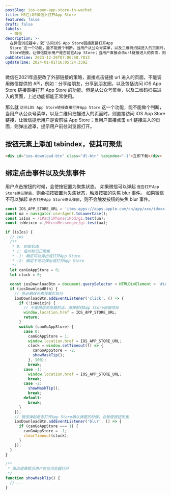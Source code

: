 ```yaml
---
postSlug: ios-open-app-store-in-wechat
title: H5在iOS微信上打开App Store
featured: false
draft: false
labels:
  - 微信
description: >-
  在微信浏览器中，就`访问iOS App Store链接直接打开App
  Store`这一个功能，能不能做个判断，当用户从公众号菜单，以及二维码扫描进入的页面时，则直接访问iOS App
  Store链接，让微信提示用户是否前往App Store；当用户直接点击url链接进入的页面，则弹出遮罩，提示用户前往浏览器打开。
pubDatetime: 2023-12-26T07:06:58.781Z
updateTime: 2024-01-01T16:05:24.339Z
---
```


微信在2021年底更改了外部链接的策略，直接点击链接 url 进入的页面，不能调用微信提供的 API，例如：分享给朋友，分享到朋友圈，以及包括访问 iOS App Store 链接直接打开 App Store 的功能。但是从公众号菜单，以及二维码扫描进入的页面，上述功能都能正常使用。

那么就 `访问iOS App Store链接直接打开App Store` 这一个功能，能不能做个判断，当用户从公众号菜单，以及二维码扫描进入的页面时，则直接访问 iOS App Store 链接，让微信提示用户是否前往 App Store；当用户直接点击 url 链接进入的页面，则弹出遮罩，提示用户前往浏览器打开。

## 按钮元素上添加 tabindex，使其可聚焦

```html
<div id="ios-download-btn" class="dl-btn" tabindex="-1">立即下载</div>
```

## 绑定点击事件以及失焦事件

用户点击按钮的时候，会使按钮置为聚焦状态。
如果微信可以弹起 `是否打开App Store确认弹窗`，则会把按钮置为失焦状态，触发按钮的失焦 blur 事件。
如果微信不可以弹起 `是否打开App Store确认弹窗`，则不会触发按钮的失焦 blur 事件。

```js
const IOS_APP_STORE_URL = 'itms-apps://apps.apple.com/cn/app/xxx/idxxx';
const ua = navigator.userAgent.toLowerCase();
const isIos = /iPad|iPhone|iPod/gi.test(ua);
const isWeixin = /MicroMessenger/gi.test(ua);

if (isIos) {
  // ios
  /**
   * 0: 初始状态
   * 1: 临时标记已聚焦
   * -1: 确定可以弹出或打开App Store
   * -2: 确定不可以弹出或打开App Store
   */
  let canGoAppStore = 0;
  let clock = 0;

  const iosDownloadBtn = document.querySelector < HTMLDivElement > '#ios-download-btn';
  if (iosDownloadBtn) {
    // 务必确保元素挂载后执行
    iosDownloadBtn.addEventListener('click', () => {
      if (!isWeixin) {
        // 不是微信浏览器的话，直接前往App Store链接地址
        window.location.href = IOS_APP_STORE_URL;
        return;
      }
      switch (canGoAppStore) {
        case 0:
          canGoAppStore = 1;
          window.location.href = IOS_APP_STORE_URL;
          clock = window.setTimeout(() => {
            canGoAppStore = -2;
            showMaskTip();
          }, 100);
          break;
        case -1:
          window.location.href = IOS_APP_STORE_URL;
          break;
        case -2:
          showMaskTip();
          break;
        default:
          break;
      }
    });
    // 微信弹起是否打开App Store确认弹窗的时候，会致使按钮失焦
    iosDownloadBtn.addEventListener('blur', () => {
      if (canGoAppStore === 1) {
        canGoAppStore = -1;
        clearTimeout(clock);
      }
    });
  }
}

/**
 * 弹出遮罩提示用户前往浏览器打开
 */
function showMaskTip() {
  // ...
}
```

